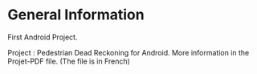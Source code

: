 # General Information 
First Android Project.

Project : Pedestrian Dead Reckoning for Android.
More information in the Projet-PDF file. (The file is in French)

